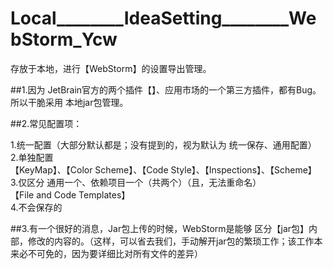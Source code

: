 # Local________IdeaSetting________WebStorm_Ycw  
存放于本地，进行【WebStorm】的设置导出管理。  

##1.因为  JetBrain官方的两个插件【】、应用市场的一个第三方插件，都有Bug。所以干脆采用  本地jar包管理。  

##2.常见配置项：  

>>>
1.统一配置（大部分默认都是；没有提到的，视为默认为  统一保存、通用配置）  
2.单独配置  
    【KeyMap】、【Color Scheme】、【Code Style】、【Inspections】、【Scheme】  
3.仅区分  通用一个、依赖项目一个（共两个）（且，无法重命名）  
    【File and Code Templates】  
4.不会保存的  


##3.有一个很好的消息，Jar包上传的时候，WebStorm是能够  区分【jar包】内部，修改的内容的。（这样，可以省去我们，手动解开jar包的繁琐工作；该工作本来必不可免的，因为要详细比对所有文件的差异）  
